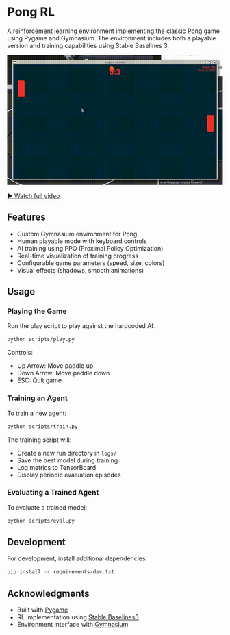 # Pong RL

A reinforcement learning environment implementing the classic Pong game using Pygame and Gymnasium. The environment includes both a playable version and training capabilities using Stable Baselines 3.

![Pong RL Demo](pong.gif)

[▶️ Watch full video](pong.mp4)

## Features

- Custom Gymnasium environment for Pong
- Human playable mode with keyboard controls
- AI training using PPO (Proximal Policy Optimization)
- Real-time visualization of training progress
- Configurable game parameters (speed, size, colors)
- Visual effects (shadows, smooth animations)

## Usage

### Playing the Game

Run the play script to play against the hardcoded AI:
```bash
python scripts/play.py
```

Controls:
- Up Arrow: Move paddle up
- Down Arrow: Move paddle down
- ESC: Quit game

### Training an Agent

To train a new agent:
```bash
python scripts/train.py
```

The training script will:
- Create a new run directory in `logs/`
- Save the best model during training
- Log metrics to TensorBoard
- Display periodic evaluation episodes

### Evaluating a Trained Agent

To evaluate a trained model:
```bash
python scripts/eval.py
```

## Development

For development, install additional dependencies:
```bash
pip install -r requirements-dev.txt
```

## Acknowledgments

- Built with [Pygame](https://www.pygame.org/)
- RL implementation using [Stable Baselines3](https://stable-baselines3.readthedocs.io/)
- Environment interface with [Gymnasium](https://gymnasium.farama.org/)
